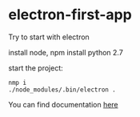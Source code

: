 # electron-first-app
Try to start with electron


install node, npm
install python 2.7


start the project:

    nmp i
    ./node_modules/.bin/electron .

You can find documentation [here](https://electron.atom.io/docs/)


